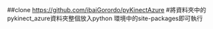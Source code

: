 ##clone https://github.com/ibaiGorordo/pyKinectAzure
#將資料夾中的pykinect_azure資料夾整個放入python 環境中的site-packages即可執行
